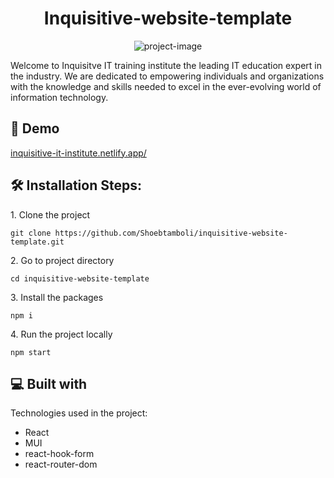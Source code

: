 <h1 align="center" id="title">Inquisitive-website-template</h1>

<p align="center"><img src="inquisitive-it-institute.netlify.app/" alt="project-image"></p>

<p id="description">Welcome to Inquisitve IT training institute the leading IT education expert in the industry. We are dedicated to empowering individuals and organizations with the knowledge and skills needed to excel in the ever-evolving world of information technology.</p>

<h2>🚀 Demo</h2>

[inquisitive-it-institute.netlify.app/](inquisitive-it-institute.netlify.app/)

<h2>🛠️ Installation Steps:</h2>

<p>1. Clone the project</p>

```
git clone https://github.com/Shoebtamboli/inquisitive-website-template.git
```

<p>2. Go to project directory</p>

```
cd inquisitive-website-template
```

<p>3. Install the packages</p>

```
npm i
```

<p>4. Run the project locally</p>

```
npm start
```

  
  
<h2>💻 Built with</h2>

Technologies used in the project:

*   React
*   MUI
*   react-hook-form
*   react-router-dom
